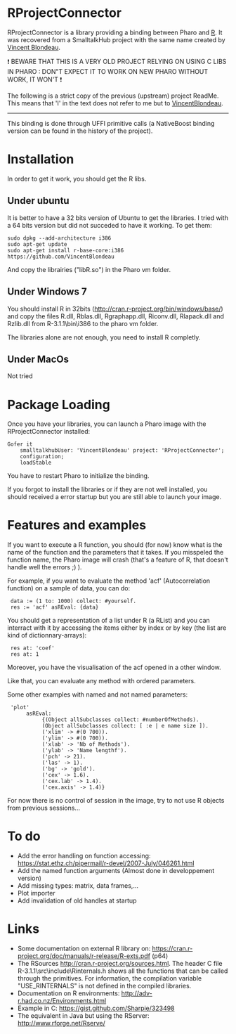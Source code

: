 # RProjectConnector
RProjectConnector is a library providing a binding between Pharo and [R](http://www.r-project.org).
It was recovered from a SmalltalkHub project with the same name created by [Vincent Blondeau](https://github.com/VincentBlondeau).

:heavy_exclamation_mark: BEWARE THAT THIS IS A VERY OLD PROJECT RELYING ON USING C LIBS IN PHARO : DON"T EXPECT IT TO WORK ON NEW PHARO WITHOUT WORK, IT WON'T :heavy_exclamation_mark:

The following is a strict copy of the previous (upstream) project ReadMe.
This means that 'I' in the text does not refer to me but to [VincentBlondeau](https://github.com/VincentBlondeau/RProjectConnector).

-------

This binding is done through UFFI primitive calls
(a NativeBoost binding version can be found in the history of the project).

# Installation

In order to get it work, you should get the R libs.

## Under ubuntu

It is better to have a 32 bits version of Ubuntu to get the libraries.
I tried with a 64 bits version but did not succeded to have it working. To get them:

```Smalltalk
sudo dpkg --add-architecture i386
sudo apt-get update
sudo apt-get install r-base-core:i386 https://github.com/VincentBlondeau
```

And copy the librairies ("libR.so") in the Pharo vm folder.

## Under Windows 7

You should install R in 32bits (http://cran.r-project.org/bin/windows/base/) and copy the files R.dll, Rblas.dll, Rgraphapp.dll, Riconv.dll, Rlapack.dll and Rzlib.dll from R-3.1.1\bin\i386 to the pharo vm folder.

The libraries alone are not enough, you need to install R completly.

## Under MacOs

Not tried

# Package Loading

Once you have your libraries, you can launch a Pharo image with the RProjectConnector installed:

```Smalltalk
Gofer it 
    smalltalkhubUser: 'VincentBlondeau' project: 'RProjectConnector';
    configuration;
    loadStable
```

You have to restart Pharo to initialize the binding.

If you forgot to install the libraries or if they are not well installed, you should received a error startup but you are still able to launch your image.

# Features and examples

If you want to execute a R function, you should (for now) know what is the name of the function and the parameters that it takes.
If you misspeled the function name, the Pharo image will crash (that's a feature of R, that doesn't handle well the errors ;) ).

For example, if you want to evaluate the method 'acf' (Autocorrelation function) on a sample of data, you can do:

```Smalltalk
 data := (1 to: 1000) collect: #yourself.
 res := 'acf' asREval: {data}
```

You should get a representation of a list under R (a RList) and you can interract with it by accessing the items either by index or by key (the list are kind of dictionnary-arrays):

```Smalltalk
 res at: 'coef'
 res at: 1
```

Moreover, you have the visualisation of the acf opened in a other window.

Like that, you can evaluate any method with ordered parameters.

Some other examples with named and not named parameters:

```Smalltalk
 'plot'
      asREval:
           {(Object allSubclasses collect: #numberOfMethods).
           (Object allSubclasses collect: [ :e | e name size ]).
           ('xlim' -> #(0 700)).
           ('ylim' -> #(0 700)).
           ('xlab' -> 'Nb of Methods').
           ('ylab' -> 'Name lengthf').
           ('pch' -> 21).
           ('las' -> 1).
           ('bg' -> 'gold').
           ('cex' -> 1.6).
           ('cex.lab' -> 1.4).
           ('cex.axis' -> 1.4)}
```

For now there is no control of session in the image, try to not use R objects from previous sessions...

# To do

-    Add the error handling on function accessing: https://stat.ethz.ch/pipermail/r-devel/2007-July/046261.html
-    Add the named function arguments (Almost done in developpement version)
-    Add missing types: matrix, data frames,...
-    Plot importer
-    Add invalidation of old handles at startup

# Links

-    Some documentation on external R library on: https://cran.r-project.org/doc/manuals/r-release/R-exts.pdf (p64)
-    The RSources http://cran.r-project.org/sources.html. The header C file R-3.1.1\src\include\Rinternals.h shows all the functions that can be called through the primitives. For information, the compilation variable "USE_RINTERNALS" is not defined in the compiled libraries.
-    Documentation on R environments: http://adv-r.had.co.nz/Environments.html
-    Example in C: https://gist.github.com/Sharpie/323498
-    The equivalent in Java but using the RServer: http://www.rforge.net/Rserve/
